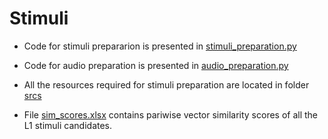 # Stimuli

* Code for stimuli prepararion is presented in [stimuli_preparation.py](https://github.com/AnnaZhuravleva/novel_words/blob/master/stimuli_preparation/stimuli_preparation.py)

* Code for audio preparation is presented in [audio_preparation.py](https://github.com/AnnaZhuravleva/novel_words/blob/master/stimuli_preparation/audio_preparation.py)

* All the resources required for stimuli preparation are located in folder [srcs](https://github.com/AnnaZhuravleva/novel_words/tree/master/stimuli_preparation/srcs)

* File [sim_scores.xlsx](https://github.com/AnnaZhuravleva/novel_words/blob/master/stimuli_preparation/srcs/sim_scores_all.xlsx) contains pariwise vector similarity scores of all the L1 stimuli candidates.
